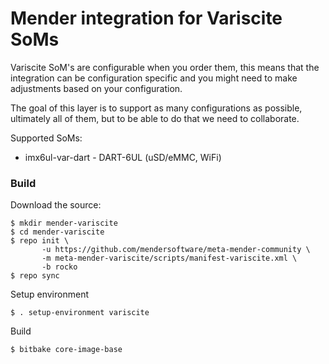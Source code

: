# Mender integration for Variscite SoMs

Variscite SoM's are configurable when you order them, this means that the
integration can be configuration specific and you might need to make
adjustments based on your configuration.

The goal of this layer is to support as many configurations as possible,
ultimately all of them, but to be able to do that we need to collaborate.

Supported SoMs:

- imx6ul-var-dart - DART-6UL (uSD/eMMC, WiFi)

### Build

Download the source:

    $ mkdir mender-variscite
    $ cd mender-variscite
    $ repo init \
           -u https://github.com/mendersoftware/meta-mender-community \
           -m meta-mender-variscite/scripts/manifest-variscite.xml \
           -b rocko
    $ repo sync

Setup environment

    $ . setup-environment variscite

Build

    $ bitbake core-image-base
